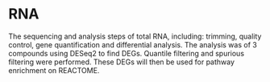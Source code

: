 # RNA
The sequencing and analysis steps of total RNA, including: trimming, quality control, gene quantification and differential analysis.
The analysis was of 3 compounds using DESeq2 to find DEGs. Quantile filtering and spurious filtering were performed.
These DEGs will then be used for pathway enrichment on REACTOME.
